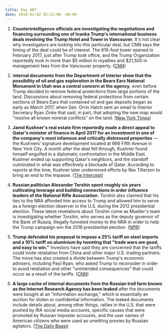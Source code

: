 ```yaml
---
title: Day 407
date: 2018-03-02 05:22:00 -08:00
---
```


1. **Counterintelligence officials are investigating the negotiations and financing surrounding one of Ivanka Trump's international business deals involving the Trump Hotel and Tower in Vancouver.** It's not clear why investigators are looking into this particular deal, but CNN says the timing of the deal could be of interest. The 616-foot tower opened in February 2017, just after Trump took office, and the Trump Organization reportedly took in more than $5 million in royalties and $21,500 in management fees from the Vancouver property. ([CNN](https://www.cnn.com/2018/03/01/politics/ivanka-trump-fbi-investigation/index.html))

2. I**nternal documents from the Department of Interior show that the possibility of oil and gas exploration in the Bears Ears National Monument in Utah was a central concern at the agency**, even before Trump decided to remove federal protections from large portions of the land. Discussions about removing federal protections from certain sections of Bears Ears that contained oil and gas deposits began as early as March 2017, when Sen. Orrin Hatch sent an email to Interior Secretary Ryan Zinke that said, in part, that adopting the new map would "resolve all known mineral conflicts" on the land. ([New York Times](https://www.nytimes.com/2018/03/02/climate/bears-ears-national-monument.html))

3. **Jared Kushner's real estate firm reportedly made a direct appeal to Qatar's minister of finance in April 2017 for an investment in one of the company's most infamous and critically distressed properties** — the Kushners’ signature development located at 666 Fifth Avenue in New York City. A month after the deal fell through, Kushner found himself engulfed in a diplomatic confrontation in the Middle East. Kushner ended up supporting Qatar's neighbors, and the standoff culminated in what was effectively a blockade of Qatar. According to reports at the time, Kushner later undermined efforts by Rex Tillerson to bring an end to the impasse. ([The Intercept)](https://theintercept.com/2018/03/02/jared-kushner-real-estate-qatar-blockade/)

4. **Russian politician Alexander Torshin spent roughly six years cultivating leverage and building connections in order influence leaders of the National Rifle Association.** Torshin also claimed that his ties to the NRA afforded him access to Trump and allowed him to serve as a foreign election observer in the U.S. during the 2012 presidential election. These latest revelations about Torshin come as Mueller's team is investigating whether Torshin, who serves as the deputy governor of the Bank of Russia, illegally funneled money to the NRA in order to help the Trump campaign win the 2016 presidential election. ([NPR](https://www.npr.org/2018/03/01/590076949/depth-of-russian-politicians-cultivation-of-nra-ties-revealed))

5. **Trump defended his proposal to impose a 25% tariff on steel imports and a 10% tariff on aluminium by tweeting that "trade wars are good, and easy to win."** Investors have said they are concerned that the tariffs could invite retaliation from China and other major U.S. trading partners. The move has also created a divide between Trump's economic advisers, including Paul Ryan, who asked Trump to reconsider in order to avoid retaliation and other "unintended consequences" that could occur as a result of the tariffs. ([CNN](https://www.cnn.com/2018/03/02/politics/trump-trade-wars-good/index.html))

6. **A large cache of internal documents from the Russian troll farm known as the Internet Research Agency has been leaked** after the documents were bought at an "information exchange," which is essentially an auction for stolen or confidential information. The leaked documents include details about, among other things, rallies in the U.S. that were pushed by IRA social media accounts, specific causes that were promoted by Russian imposter accounts, and the user names of American citizens who were used as unwitting proxies by Russian agitators. ([The Daily Beast](https://www.thedailybeast.com/exclusive-secret-documents-from-russias-election-trolls-leak)) 
